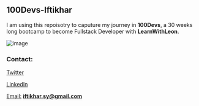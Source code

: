 
## 100Devs-Iftikhar


 I am using this repoisotry to caputure my journey in **100Devs**, a 30 weeks long bootcamp to become Fullstack Developer with **LearnWithLeon**.

![image](https://user-images.githubusercontent.com/46201091/149662892-3ad104aa-2427-4879-a2c6-648b22607a17.png)

### Contact:

[Twitter](https://twitter.com/iftikhar_sy)

[LinkedIn](https://www.linkedin.com/in/iftikhar-s/)

[Email:](iftikhar.sy@gmail.com) 
**iftikhar.sy@gmail.com**